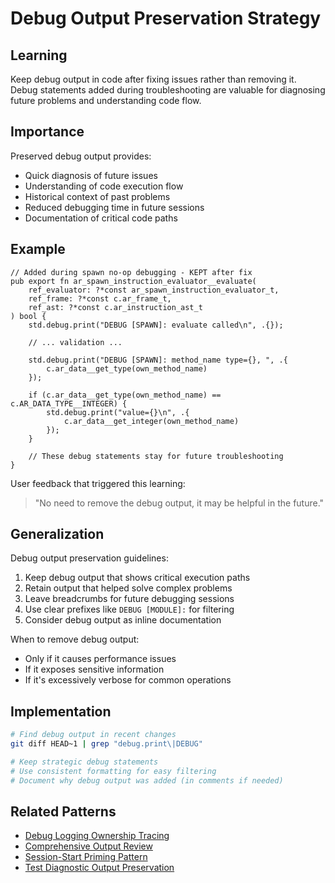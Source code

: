 # Debug Output Preservation Strategy

## Learning
Keep debug output in code after fixing issues rather than removing it. Debug statements added during troubleshooting are valuable for diagnosing future problems and understanding code flow.

## Importance
Preserved debug output provides:
- Quick diagnosis of future issues
- Understanding of code execution flow
- Historical context of past problems
- Reduced debugging time in future sessions
- Documentation of critical code paths

## Example
```zig
// Added during spawn no-op debugging - KEPT after fix
pub export fn ar_spawn_instruction_evaluator__evaluate(
    ref_evaluator: ?*const ar_spawn_instruction_evaluator_t,
    ref_frame: ?*const c.ar_frame_t,
    ref_ast: ?*const c.ar_instruction_ast_t
) bool {
    std.debug.print("DEBUG [SPAWN]: evaluate called\n", .{});
    
    // ... validation ...
    
    std.debug.print("DEBUG [SPAWN]: method_name type={}, ", .{
        c.ar_data__get_type(own_method_name)
    });
    
    if (c.ar_data__get_type(own_method_name) == c.AR_DATA_TYPE__INTEGER) {
        std.debug.print("value={}\n", .{
            c.ar_data__get_integer(own_method_name)
        });
    }
    
    // These debug statements stay for future troubleshooting
}
```

User feedback that triggered this learning:
> "No need to remove the debug output, it may be helpful in the future."

## Generalization
Debug output preservation guidelines:
1. Keep debug output that shows critical execution paths
2. Retain output that helped solve complex problems
3. Leave breadcrumbs for future debugging sessions
4. Use clear prefixes like `DEBUG [MODULE]:` for filtering
5. Consider debug output as inline documentation

When to remove debug output:
- Only if it causes performance issues
- If it exposes sensitive information
- If it's excessively verbose for common operations

## Implementation
```bash
# Find debug output in recent changes
git diff HEAD~1 | grep "debug.print\|DEBUG"

# Keep strategic debug statements
# Use consistent formatting for easy filtering
# Document why debug output was added (in comments if needed)
```

## Related Patterns
- [Debug Logging Ownership Tracing](debug-logging-ownership-tracing.md)
- [Comprehensive Output Review](comprehensive-output-review.md)
- [Session-Start Priming Pattern](session-start-priming-pattern.md)
- [Test Diagnostic Output Preservation](test-diagnostic-output-preservation.md)